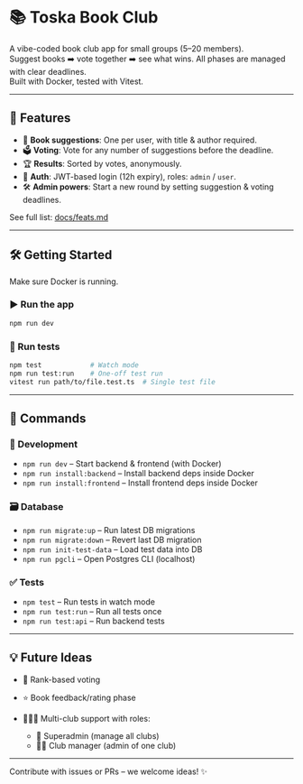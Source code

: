 # 📚 Toska Book Club

A vibe-coded book club app for small groups (5–20 members).  
Suggest books ➡️ vote together ➡️ see what wins. All phases are managed with clear deadlines.  
Built with Docker, tested with Vitest.

---

## 🚀 Features

- 🧾 **Book suggestions**: One per user, with title & author required.
- 🗳️ **Voting**: Vote for any number of suggestions before the deadline.
- 🏆 **Results**: Sorted by votes, anonymously.
- 🔐 **Auth**: JWT-based login (12h expiry), roles: `admin` / `user`.
- 🛠️ **Admin powers**: Start a new round by setting suggestion & voting deadlines.

See full list: [docs/feats.md](docs/feats.md)

---

## 🛠️ Getting Started

Make sure Docker is running.

### ▶️ Run the app

```bash
npm run dev
```

### 🧪 Run tests

```bash
npm test            # Watch mode
npm run test:run    # One-off test run
vitest run path/to/file.test.ts  # Single test file
```

---

## 🧰 Commands

### 🔄 Development

- `npm run dev` – Start backend & frontend (with Docker)
- `npm run install:backend` – Install backend deps inside Docker
- `npm run install:frontend` – Install frontend deps inside Docker

### 🗃️ Database

- `npm run migrate:up` – Run latest DB migrations
- `npm run migrate:down` – Revert last DB migration
- `npm run init-test-data` – Load test data into DB
- `npm run pgcli` – Open Postgres CLI (localhost)

### ✅ Tests

- `npm test` – Run tests in watch mode
- `npm run test:run` – Run all tests once
- `npm run test:api` – Run backend tests

---

## 💡 Future Ideas

- 🔢 Rank-based voting
- ⭐ Book feedback/rating phase
- 🧑‍🤝‍🧑 Multi-club support with roles:

  - 🧙 Superadmin (manage all clubs)
  - 👩‍💼 Club manager (admin of one club)

---

Contribute with issues or PRs – we welcome ideas! ✨
